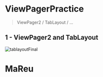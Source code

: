 # **ViewPagerPractice**
> ViewPager2 / TabLayout / ...
##
## 1 - ViewPager2 and TabLayout
![tablayoutFinal](https://user-images.githubusercontent.com/21226834/181234262-799a27d6-9a64-4dbc-883f-767450992b54.png)
##


# MaReu
